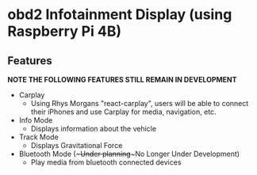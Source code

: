 # obd2 Infotainment Display (using Raspberry Pi 4B)
## Features
**NOTE THE FOLLOWING FEATURES STILL REMAIN IN DEVELOPMENT**
- Carplay
    - Using Rhys Morgans "react-carplay", users will be able to connect their iPhones and use Carplay for media, navigation, etc.
- Info Mode
    - Displays information about the vehicle
- Track Mode
    - Displays Gravitational Force
- Bluetooth Mode (~~~Under planning~~~No Longer Under Development)
    - Play media from bluetooth connected devices